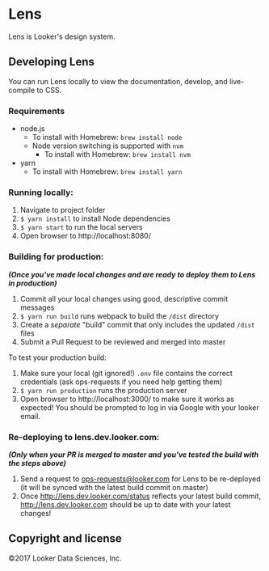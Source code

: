 # Lens

Lens is Looker's design system.

## Developing Lens

You can run Lens locally to view the documentation, develop, and live-compile to CSS.

### Requirements

- node.js
  - To install with Homebrew: `brew install node`
  - Node version switching is supported with `nvm`
    - To install with Homebrew: `brew install nvm`
- yarn
  - To install with Homebrew: `brew install yarn`

### Running locally:
1. Navigate to project folder
2. `$ yarn install` to install Node dependencies
3. `$ yarn start` to run the local servers
4. Open browser to http://localhost:8080/

### Building for production:
_**(Once you've made local changes and are ready to deploy them to Lens in production)**_

1. Commit all your local changes using good, descriptive commit messages
2. `$ yarn run build` runs webpack to build the `/dist` directory
3. Create a _separate_ "build" commit that only includes the updated `/dist` files
4. Submit a Pull Request to be reviewed and merged into master

To test your production build:
1. Make sure your local (git ignored!) `.env` file contains the correct credentials (ask ops-requests if you need help getting them)
2. `$ yarn run production` runs the production server
3. Open browser to http://localhost:3000/ to make sure it works as expected! You should be prompted to log in via Google with your looker email.

### Re-deploying to lens.dev.looker.com:
_**(Only when your PR is merged to master and you've tested the build with the steps above)**_

1. Send a request to ops-requests@looker.com for Lens to be re-deployed (it will be synced with the latest build commit on master)
2. Once http://lens.dev.looker.com/status reflects your latest build commit, http://lens.dev.looker.com should be up to date with your latest changes!

## Copyright and license
©2017 Looker Data Sciences, Inc.
